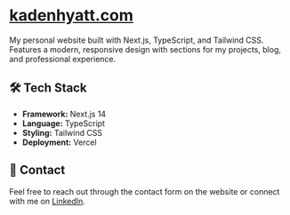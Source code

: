 # [kadenhyatt.com](https://www.kadenhyatt.com)

My personal website built with Next.js, TypeScript, and Tailwind CSS. Features a modern, responsive design with sections for my projects, blog, and professional experience.

## 🛠️ Tech Stack

- **Framework:** Next.js 14
- **Language:** TypeScript
- **Styling:** Tailwind CSS
- **Deployment:** Vercel

## 🤝 Contact

Feel free to reach out through the contact form on the website or connect with me on [LinkedIn](https://www.linkedin.com/in/kaden-hyatt/).
